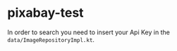 # pixabay-test

In order to search you need to insert your Api Key in the `data/ImageRepositoryImpl.kt`.
